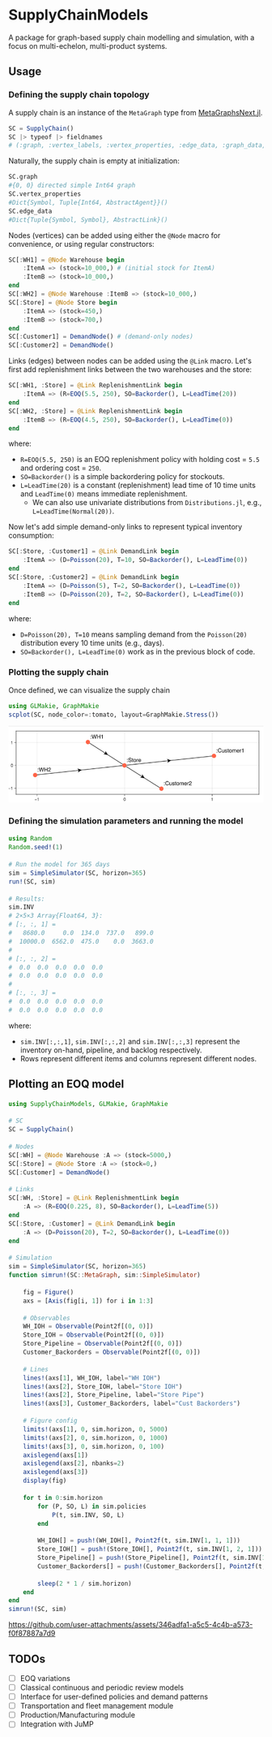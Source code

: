 # SupplyChainModels

A package for graph-based supply chain modelling and simulation, with a focus on multi-echelon, multi-product systems.

## Usage

### Defining the supply chain topology

A supply chain is an instance of the `MetaGraph` type from [MetaGraphsNext.jl](https://juliagraphs.org/MetaGraphsNext.jl/stable/api/#MetaGraphsNext.MetaGraph).
```julia
SC = SupplyChain()
SC |> typeof |> fieldnames
# (:graph, :vertex_labels, :vertex_properties, :edge_data, :graph_data, :weight_function, :default_weight)
```

Naturally, the supply chain is empty at initialization:
```julia
SC.graph
#{0, 0} directed simple Int64 graph
SC.vertex_properties
#Dict{Symbol, Tuple{Int64, AbstractAgent}}()
SC.edge_data
#Dict{Tuple{Symbol, Symbol}, AbstractLink}()
```

Nodes (vertices) can be added using either the `@Node` macro for convenience, or using regular constructors:
```julia
SC[:WH1] = @Node Warehouse begin
    :ItemA => (stock=10_000,) # (initial stock for ItemA)
    :ItemB => (stock=10_000,)
end
SC[:WH2] = @Node Warehouse :ItemB => (stock=10_000,)
SC[:Store] = @Node Store begin
    :ItemA => (stock=450,)
    :ItemB => (stock=700,)
end
SC[:Customer1] = DemandNode() # (demand-only nodes)
SC[:Customer2] = DemandNode()
```

Links (edges) between nodes can be added using the `@Link` macro. Let's first add replenishment links between the two warehouses and the store:
```julia
SC[:WH1, :Store] = @Link ReplenishmentLink begin
    :ItemA => (R=EOQ(5.5, 250), SO=Backorder(), L=LeadTime(20))
end
SC[:WH2, :Store] = @Link ReplenishmentLink begin
    :ItemB => (R=EOQ(4.5, 250), SO=Backorder(), L=LeadTime(0))
end
```
where:
- `R=EOQ(5.5, 250)` is an EOQ replenishment policy with holding cost = `5.5` and ordering cost = `250`.
- `SO=Backorder()` is a simple backordering policy for stockouts.
- `L=LeadTime(20)` is a constant (replenishment) lead time of 10 time units and `LeadTime(0)` means immediate replenishment.
  - We can also use univariate distributions from `Distributions.jl`, e.g., `L=LeadTime(Normal(20))`.

Now let's add simple demand-only links to represent typical inventory consumption:
```julia
SC[:Store, :Customer1] = @Link DemandLink begin
    :ItemA => (D=Poisson(20), T=10, SO=Backorder(), L=LeadTime(0))
end
SC[:Store, :Customer2] = @Link DemandLink begin
    :ItemA => (D=Poisson(5), T=2, SO=Backorder(), L=LeadTime(0))
    :ItemB => (D=Poisson(20), T=2, SO=Backorder(), L=LeadTime(0))
end
```
where:
- `D=Poisson(20), T=10` means sampling demand from the `Poisson(20)` distribution every 10 time units (e.g., days).
- `SO=Backorder(), L=LeadTime(0)` work as in the previous block of code.

### Plotting the supply chain

Once defined, we can visualize the supply chain
```julia
using GLMakie, GraphMakie
scplot(SC, node_color=:tomato, layout=GraphMakie.Stress())
```

![SC Plot Example 1](docs/src/assets/sc1.png)

### Defining the simulation parameters and running the model

```julia
using Random
Random.seed!(1)

# Run the model for 365 days
sim = SimpleSimulator(SC, horizon=365)
run!(SC, sim)

# Results:
sim.INV
# 2×5×3 Array{Float64, 3}:
# [:, :, 1] =
#   8680.0     0.0  134.0  737.0   899.0
#  10000.0  6562.0  475.0    0.0  3663.0
# 
# [:, :, 2] =
#  0.0  0.0  0.0  0.0  0.0
#  0.0  0.0  0.0  0.0  0.0
# 
# [:, :, 3] =
#  0.0  0.0  0.0  0.0  0.0
#  0.0  0.0  0.0  0.0  0.0
```
where:
- `sim.INV[:,:,1]`, `sim.INV[:,:,2]` and `sim.INV[:,:,3]` represent the inventory on-hand, pipeline, and backlog respectively.
- Rows represent different items and columns represent different nodes.

## Plotting an EOQ model

```julia
using SupplyChainModels, GLMakie, GraphMakie

# SC
SC = SupplyChain()

# Nodes
SC[:WH] = @Node Warehouse :A => (stock=5000,)
SC[:Store] = @Node Store :A => (stock=0,)
SC[:Customer] = DemandNode()

# Links
SC[:WH, :Store] = @Link ReplenishmentLink begin
    :A => (R=EOQ(0.225, 8), SO=Backorder(), L=LeadTime(5))
end
SC[:Store, :Customer] = @Link DemandLink begin
    :A => (D=Poisson(20), T=2, SO=Backorder(), L=LeadTime(0))
end

# Simulation
sim = SimpleSimulator(SC, horizon=365)
function simrun!(SC::MetaGraph, sim::SimpleSimulator)

    fig = Figure()
    axs = [Axis(fig[i, 1]) for i in 1:3]

    # Observables
    WH_IOH = Observable(Point2f[(0, 0)])
    Store_IOH = Observable(Point2f[(0, 0)])
    Store_Pipeline = Observable(Point2f[(0, 0)])
    Customer_Backorders = Observable(Point2f[(0, 0)])

    # Lines
    lines!(axs[1], WH_IOH, label="WH IOH")
    lines!(axs[2], Store_IOH, label="Store IOH")
    lines!(axs[2], Store_Pipeline, label="Store Pipe")
    lines!(axs[3], Customer_Backorders, label="Cust Backorders")

    # Figure config
    limits!(axs[1], 0, sim.horizon, 0, 5000)
    limits!(axs[2], 0, sim.horizon, 0, 1000)
    limits!(axs[3], 0, sim.horizon, 0, 100)
    axislegend(axs[1])
    axislegend(axs[2], nbanks=2)
    axislegend(axs[3])
    display(fig)

    for t in 0:sim.horizon
        for (P, SO, L) in sim.policies
            P(t, sim.INV, SO, L)
        end

        WH_IOH[] = push!(WH_IOH[], Point2f(t, sim.INV[1, 1, 1]))
        Store_IOH[] = push!(Store_IOH[], Point2f(t, sim.INV[1, 2, 1]))
        Store_Pipeline[] = push!(Store_Pipeline[], Point2f(t, sim.INV[1, 2, 2]))
        Customer_Backorders[] = push!(Customer_Backorders[], Point2f(t, sim.INV[1, 3, 3]))

        sleep(2 * 1 / sim.horizon)
    end
end
simrun!(SC, sim)
```

https://github.com/user-attachments/assets/346adfa1-a5c5-4c4b-a573-f0f87887a7d9

## TODOs
- [ ] EOQ variations
- [ ] Classical continuous and periodic review models
- [ ] Interface for user-defined policies and demand patterns
- [ ] Transportation and fleet management module
- [ ] Production/Manufacturing module
- [ ] Integration with JuMP
